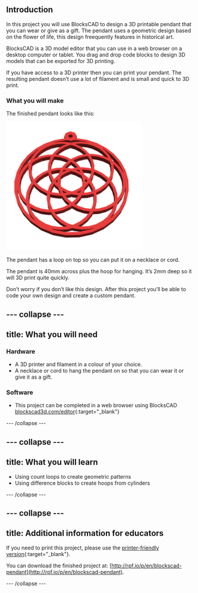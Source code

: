 ## Introduction

In this project you will use BlocksCAD to design a 3D printable pendant that you can wear or give as a gift. The pendant uses a geometric design based on the flower of life, this design freequently features in historical art. 

BlocksCAD is a 3D model editor that you can use in a web browser on a desktop computer or tablet. You drag and drop code blocks to design 3D models that can be exported for 3D printing.

If you have access to a 3D printer then you can print your pendant. The resulting pendant doesn’t use a lot of filament and is small and quick to 3D print.

### What you will make

The finished pendant looks like this:

![screenshot](images/pendant-finished.png) 

The pendant has a loop on top so you can put it on a necklace or cord. 

The pendant is 40mm across plus the hoop for hanging. It’s 2mm deep so it will 3D print quite quickly.

Don’t worry if you don’t like this design. After this project you’ll be able to code your own design and create a custom pendant. 

--- collapse ---
---
title: What you will need
---
### Hardware

+ A 3D printer and filament in a colour of your choice. 
+ A necklace or cord to hang the pendant on so that you can wear it or give it as a gift.

### Software

+ This project can be completed in a web browser using BlocksCAD [blockscad3d.com/editor](https://www.blockscad3d.com/editor){:target="_blank"}

--- /collapse ---

--- collapse ---
---
title: What you will learn
---

+ Using count loops to create geometric patterns
+ Using difference blocks to create hoops from cylinders

--- /collapse ---

--- collapse ---
---
title: Additional information for educators
---

If you need to print this project, please use the [printer-friendly version](https://projects.raspberrypi.org/en/projects/blockscad-pendant/print){:target="_blank"}.

You can download the finished project at:
[http://rpf.io/p/en/blockscad-pendant](http://rpf.io/p/en/blockscad-pendant).

--- /collapse ---
